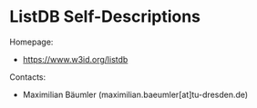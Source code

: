 ListDB Self-Descriptions
==============================

Homepage:
* https://www.w3id.org/listdb

Contacts:
* Maximilian Bäumler (maximilian.baeumler[at]tu-dresden.de)
